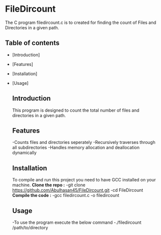 # FileDircount
The C program filedircount.c is to created for finding the count of Files and Directories in a given path. 
## Table of contents
- [Introduction]
- [Features]
- [Installation]
- [Usage]

  ## Introduction
  This program is designed to count the total number of files and directories in a given path.

  ## Features
  -Counts files and directories seperately
  -Recursively traverses through all subdirectories
  -Handles memory allocation and deallocation dynamically

  ## Installation
  To compile and run this project you need to have GCC installed on your machine.
  **Clone the repo :**
  -git clone https://github.com/Abulhasan45/FileDircount.git
  -cd FileDircount
  **Compile the code :**
  -gcc filedircount.c -o filedircount

  ## Usage
  -To use the program execute the below command
  -./filedircount /path/to/directory
 
  
